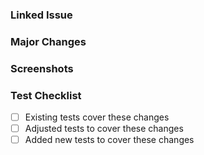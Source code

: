 ### Linked Issue

<!-- Use keywords like fixes, closes, resolves, relates to link issues. Ideally, all PRs should have linked issues -->

### Major Changes

<!--
  @example:
    1. Fixed xxx
    2. Improved xxx
    3. Adjusted xxx
-->

### Screenshots

<!-- If the changes are UI related, provide screenshots -->

### Test Checklist

<!-- If there are no automated tests covering these changes, provide a todo list of test cases -->

- [ ] Existing tests cover these changes
- [ ] Adjusted tests to cover these changes
- [ ] Added new tests to cover these changes

